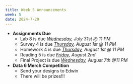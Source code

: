 ```yaml
---
title: Week 5 Announcements
week: 5
date: 2024-7-29
---
```


* **Assignments Due**
    * Lab 8 is due *<u>Wednesday</u>, July 31st @ 11 PM*
    * Survey 4 is due *<u>Thursday</u>, August 1st @ 11 PM*
    * Homework 4 is due *<u>Thursday</u>, August 1st @ 11 PM*
    * Reading 5 is due *<u>Friday</u>, August 2nd*
    * Final Project is due *<u>Wednesday</u>, August 7th @11 PM*
* **Data 6 Merch Competition**
    * Send your designs to Edwin
    * There will be prizes!!!